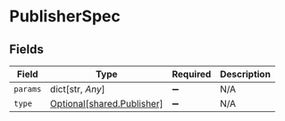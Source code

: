 # PublisherSpec


## Fields

| Field                                                              | Type                                                               | Required                                                           | Description                                                        |
| ------------------------------------------------------------------ | ------------------------------------------------------------------ | ------------------------------------------------------------------ | ------------------------------------------------------------------ |
| `params`                                                           | dict[str, *Any*]                                                   | :heavy_minus_sign:                                                 | N/A                                                                |
| `type`                                                             | [Optional[shared.Publisher]](undefined/models/shared/publisher.md) | :heavy_minus_sign:                                                 | N/A                                                                |